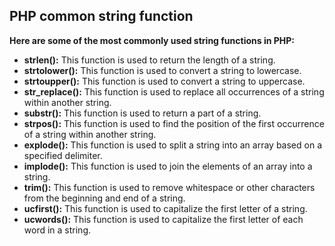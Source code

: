 ## PHP common string function ##
**Here are some of the most commonly used string functions in PHP:**
* **strlen():** This function is used to return the length of a string.
* **strtolower():** This function is used to convert a string to lowercase.
* **strtoupper():** This function is used to convert a string to uppercase.
* **str_replace():** This function is used to replace all occurrences of a string within another string.
* **substr():** This function is used to return a part of a string.
* **strpos():** This function is used to find the position of the first occurrence of a string within another string.
* **explode():** This function is used to split a string into an array based on a specified delimiter.
* **implode():** This function is used to join the elements of an array into a string.
* **trim():** This function is used to remove whitespace or other characters from the beginning and end of a string.
* **ucfirst():** This function is used to capitalize the first letter of a string.
* **ucwords():** This function is used to capitalize the first letter of each word in a string.
